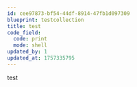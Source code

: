 ```yaml
---
id: cee97873-bf54-44df-8914-47fb1d097309
blueprint: testcollection
title: test
code_field:
  code: print
  mode: shell
updated_by: 1
updated_at: 1757335795
---
```

test
